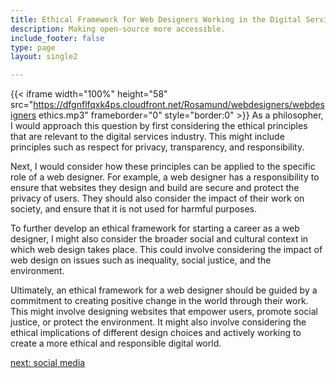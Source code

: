 ```yaml
---
title: Ethical Framework for Web Designers Working in the Digital Services  Industry
description: Making open-source more accessible.
include_footer: false
type: page
layout: single2

---
```


{{< iframe width="100%" height="58" src="https://dfgnflfqxk4ps.cloudfront.net/Rosamund/webdesigners/webdesigners ethics.mp3" frameborder="0" style="border:0" >}}
As a philosopher, I would approach this question by first considering the ethical principles that are relevant to the digital services industry. This might include principles such as respect for privacy, transparency, and responsibility.

Next, I would consider how these principles can be applied to the specific role of a web designer. For example, a web designer has a responsibility to ensure that websites they design and build are secure and protect the privacy of users. They should also consider the impact of their work on society, and ensure that it is not used for harmful purposes.

To further develop an ethical framework for starting a career as a web designer, I might also consider the broader social and cultural context in which web design takes place. This could involve considering the impact of web design on issues such as inequality, social justice, and the environment.

Ultimately, an ethical framework for a web designer should be guided by a commitment to creating positive change in the world through their work. This might involve designing websites that empower users, promote social justice, or protect the environment. It might also involve considering the ethical implications of different design choices and actively working to create a more ethical and responsible digital world.


<a href="https://workdojos.com/webdesigners/social">next: social media</a>
